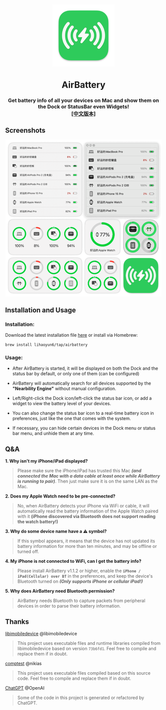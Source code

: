 # 
<p align="center">
<img src="./AirBattery/Assets.xcassets/AppIcon.appiconset/icon_128x128@2x.png" width="200" height="200" />
<h1 align="center">AirBattery</h1>
<h3 align="center">Get battery info of all your devices on Mac and show them on the Dock or StatusBar even Widgets!<br><a href="./README.md">[中文版本]</a></h3> 
</p>

## Screenshots
<p align="center">
<img src="./img/preview.png" width="699"/> 
</p>

## Installation and Usage
### Installation:
Download the latest installation file [here](../../releases/latest) or install via Homebrew:  

```bash
brew install lihaoyun6/tap/airbattery
```

### Usage: 
- After AirBattery is started, it will be displayed on both the Dock and the status bar by default, or only one of them (can be configured)  

- AirBattery will automatically search for all devices supported by the **"Nearbility Engine"** without manual configuration.  
- Left/Right-click the Dock icon/left-click the status bar icon, or add a widget to view the battery level of your devices.  
- You can also change the status bar icon to a real-time battery icon in preferences, just like the one that comes with the system.  
- If necessary, you can hide certain devices in the Dock menu or status bar menu, and unhide them at any time.  

## Q&A
**1. Why isn't my iPhone/iPad displayed?**
> Please make sure the iPhone/iPad has trusted this Mac ***(and connected the Mac with a data cable at least once while AirBattery is running to pair)***. Then just make sure it is on the same LAN as the Mac.  

**2. Does my Apple Watch need to be pre-connected?**
> No, when AirBattery detects your iPhone via WiFi or cable, it will automatically read the battery information of the Apple Watch paired with it **(iPhone discovered via Bluetooth does not support reading the watch battery!)** 

**3. Why do some device name have a ⚠️ symbol?**
> If this symbol appears, it means that the device has not updated its battery information for more than ten minutes, and may be offline or turned off.  

**4. My iPhone is not connected to WiFi, can I get the battery info?**
> Please install AirBattery v1.1.2 or higher, enable the **`iPhone / iPad(Cellular) over BT`** in the preferences, and keep the device's Bluetooth turned on ***(Only supports iPhone or cellular iPad!)***  

**5. Why does AirBattery need Bluetooth permission?**
> AirBattery needs Bluetooth to capture packets from peripheral devices in order to parse their battery information.  


## Thanks
[libimobiledevice](https://github.com/libimobiledevice/libimobiledevice) @libimobiledevice  
> This project uses executable files and runtime libraries compiled from libimobiledevice based on version `73b6fd1`. Feel free to compile and replace them if in doubt.

[comptest](https://gist.github.com/nikias/ebc6e975dc908f3741af0f789c5b1088) @nikias  
> This project uses executable files compiled based on this source code. Feel free to compile and replace them if in doubt.  

[ChatGPT](https://chat.openai.com) @OpenAI  
> Some of the code in this project is generated or refactored by ChatGPT.
